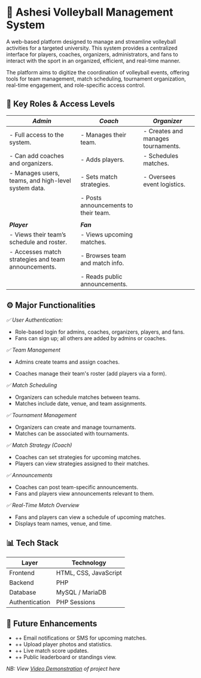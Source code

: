 # 🏐 Ashesi Volleyball Management System
A web-based platform designed to manage and streamline volleyball activities for a targeted university. This system provides a centralized interface for players, coaches, organizers, administrators, and fans to interact with the sport in an organized, efficient, and real-time manner.

The platform aims to digitize the coordination of volleyball events, offering tools for team management, match scheduling, tournament organization, real-time engagement, and role-specific access control.


## 🔑 Key Roles & Access Levels

| _**Admin**_                                          | _**Coach**_                              | _**Organizer**_
| ---------------------------------------------------- | ---------------------------------------- | ------------------------------------
| - Full access to the system.                         | - Manages their team.                    | - Creates and manages tournaments.
| - Can add coaches and organizers.                    | - Adds players.                          | - Schedules matches.
| - Manages users, teams, and high-level system data.  | - Sets match strategies.                 | - Oversees event logistics.
|                                                      |  - Posts announcements to their team.    |
|                                                      |
| _**Player**_                                         | _**Fan**_
| - Views their team’s schedule and roster.            | - Views upcoming matches.
| - Accesses match strategies and team announcements.  | - Browses team and match info.
|                                                      | - Reads public announcements.



## ⚙️ Major Functionalities
_*✅ User Authentication:*_ 
* Role-based login for admins, coaches, organizers, players, and fans.
* Fans can sign up; all others are added by admins or coaches.

_*✅ Team Management*_
* Admins create teams and assign coaches.
+ Coaches manage their team's roster (add players via a form).

_*✅ Match Scheduling*_
* Organizers can schedule matches between teams.
* Matches include date, venue, and team assignments.

_*✅ Tournament Management*_
* Organizers can create and manage tournaments.
* Matches can be associated with tournaments.

_*✅ Match Strategy (Coach)*_
* Coaches can set strategies for upcoming matches.
* Players can view strategies assigned to their matches.

_*✅ Announcements*_
* Coaches can post team-specific announcements.
* Fans and players view announcements relevant to them.

_*✅ Real-Time Match Overview*_
* Fans and players can view a schedule of upcoming matches.
* Displays team names, venue, and time.


## 📊 Tech Stack
| Layer          | Technology            |
| -------------- | --------------------- |
| Frontend       | HTML, CSS, JavaScript |
| Backend        | PHP                   |
| Database       | MySQL / MariaDB       |
| Authentication | PHP Sessions          |


## 📌 Future Enhancements
- ++ Email notifications or SMS for upcoming matches.
- ++ Upload player photos and statistics.
- ++ Live match score updates.
- ++ Public leaderboard or standings view.

_NB: View [Video Demonstration](https://drive.google.com/file/d/1XZkvDPqO1P8I_6rOZfPis0sNQELEtVx6/view?usp=drive_link) of project here_
